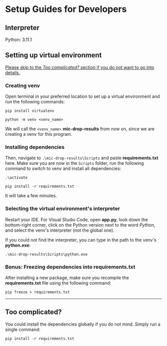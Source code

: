 # Setup Guides for Developers

## Interpreter
Python: 3.11.1

## Setting up virtual environment
[Please skip to the *Too complicated?* section if you do not want to go into details.](#too-complicated)

### Creating venv
Open terminal in your preferred location to set up a virtual environment and run the following commands:

```
pip install virtualenv
```
```
python -m venv <venv_name>
```

We will call the `<venv_name>` **mic-drop-results** from now on, since we are creating a venv for this program.

### Installing dependencies
Then, navigate to `.\mic-drop-results\Scripts` and paste **requirements.txt** here. Make sure you are now in the `Scripts` folder, run the following command to switch to venv and install all dependencies:

```
.\activate
```
```
pip install -r requirements.txt
```
It will take a few minutes.

### Selecting the virtual environment's interpreter
Restart your IDE. For Visual Studio Code, open **app.py**, look down the bottom-right corner, click on the Python version next to the word *Python*, and select the venv's interpreter (not the global one).

If you could not find the interpreter, you can type in the path to the venv's **python.exe**:

```
.\mic-drop-results\Scripts\python.exe
```

### Bonus: Freezing dependencies into requirements.txt
After installing a new package, make sure you recompile the **requirements.txt** file using the following command:

```
pip freeze > requirements.txt
```

---

## Too complicated?
You could install the dependencies globally if you do not mind. Simply run a single command:

```
pip install -r requirements.txt
```